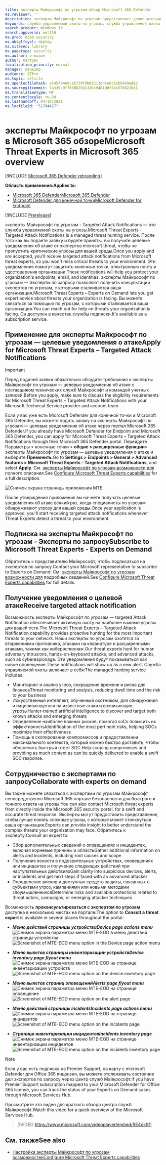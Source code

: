 ```yaml
---
title: эксперты Майкрософт по угрозам обзор Microsoft 365 Defender
ms.reviewer: ''
description: эксперты Майкрософт по угрозам предоставляет дополнительный уровень знаний для Microsoft 365 Defender.
keywords: служба управляемой охоты на угрозы, служба управляемой охоты на угрозы, служба управляемого обнаружения и реагирования, MTE, эксперты Майкрософт по угрозам
search.product: Windows 10
search.appverid: met150
ms.prod: m365-security
ms.mktglfcycl: deploy
ms.sitesec: library
ms.pagetype: security
ms.author: v-maave
author: martyav
localization_priority: normal
manager: dansimp
audience: ITPro
ms.topic: article
ms.openlocfilehash: a545794e0ca5739f0b65513edce0c61bb649ad82
ms.sourcegitcommit: 7a339c9f7039825d131b39481ddf54c57b021b11
ms.translationtype: MT
ms.contentlocale: ru-RU
ms.lasthandoff: 04/14/2021
ms.locfileid: "51764427"
---
```

# <a name="microsoft-threat-experts-in-microsoft-365-overview"></a><span data-ttu-id="a5f05-104">эксперты Майкрософт по угрозам в Microsoft 365 обзоре</span><span class="sxs-lookup"><span data-stu-id="a5f05-104">Microsoft Threat Experts in Microsoft 365 overview</span></span>

[!INCLUDE [Microsoft 365 Defender rebranding](../includes/microsoft-defender.md)]

<span data-ttu-id="a5f05-105">**Область применения:**</span><span class="sxs-lookup"><span data-stu-id="a5f05-105">**Applies to:**</span></span>

- [<span data-ttu-id="a5f05-106">Microsoft 365 Defender</span><span class="sxs-lookup"><span data-stu-id="a5f05-106">Microsoft 365 Defender</span></span>](https://go.microsoft.com/fwlink/?linkid=2118804)
- [<span data-ttu-id="a5f05-107">Microsoft Defender для конечной точки</span><span class="sxs-lookup"><span data-stu-id="a5f05-107">Microsoft Defender for Endpoint</span></span>](https://go.microsoft.com/fwlink/p/?linkid=2154037)

[!INCLUDE [Prerelease](../includes/prerelease.md)]

<span data-ttu-id="a5f05-108">эксперты Майкрософт по угрозам - Targeted Attack Notifications — это служба управляемой охоты на угрозы.</span><span class="sxs-lookup"><span data-stu-id="a5f05-108">Microsoft Threat Experts - Targeted Attack Notifications is a managed threat hunting service.</span></span> <span data-ttu-id="a5f05-109">После того как вы подаете заявку и будете приняты, вы получите целевые уведомления об атаке от экспертов microsoft threat, чтобы не пропустить критические угрозы для вашей среды.</span><span class="sxs-lookup"><span data-stu-id="a5f05-109">Once you apply and are accepted, you'll receive targeted attack notifications from Microsoft threat experts, so you won't miss critical threats to your environment.</span></span> <span data-ttu-id="a5f05-110">Эти уведомления помогут защитить конечные точки, электронную почту и удостоверения организации.</span><span class="sxs-lookup"><span data-stu-id="a5f05-110">These notifications will help you protect your organization's endpoints, email, and identities.</span></span>
<span data-ttu-id="a5f05-111">эксперты Майкрософт по угрозам — Эксперты по запросу позволяют получить консультации экспертов по угрозам, с которыми сталкивается ваша организация.</span><span class="sxs-lookup"><span data-stu-id="a5f05-111">Microsoft Threat Experts – Experts on Demand lets you get expert advice about threats your organization is facing.</span></span> <span data-ttu-id="a5f05-112">Вы можете связаться за помощью по угрозам, с которыми сталкивается ваша организация.</span><span class="sxs-lookup"><span data-stu-id="a5f05-112">You can reach out for help on threats your organization is facing.</span></span> <span data-ttu-id="a5f05-113">Он доступен в качестве службы подписки.</span><span class="sxs-lookup"><span data-stu-id="a5f05-113">It's available as a subscription service.</span></span>

## <a name="apply-for-microsoft-threat-experts--targeted-attack-notifications"></a><span data-ttu-id="a5f05-114">Применение для эксперты Майкрософт по угрозам — целевые уведомления о атаке</span><span class="sxs-lookup"><span data-stu-id="a5f05-114">Apply for Microsoft Threat Experts – Targeted Attack Notifications</span></span>

> [!IMPORTANT]
> <span data-ttu-id="a5f05-115">Перед подачей заявки обязательно обсудите требования к эксперты Майкрософт по угрозам — целевые уведомления об атаке с поставщиком технических служб Майкрософт и командой учетных записей.</span><span class="sxs-lookup"><span data-stu-id="a5f05-115">Before you apply, make sure to discuss the eligibility requirements for Microsoft Threat Experts – Targeted Attack Notifications  with your Microsoft Technical Service provider and account team.</span></span>

<span data-ttu-id="a5f05-116">Если у вас уже есть Microsoft Defender для конечной точки и Microsoft 365 Defender, вы можете подать заявку на эксперты Майкрософт по угрозам — целевые уведомления об атаке через портал Microsoft 365 Defender.</span><span class="sxs-lookup"><span data-stu-id="a5f05-116">If you already have Microsoft Defender for Endpoint and Microsoft 365 Defender, you can apply for Microsoft Threat Experts – Targeted Attack Notifications through their Microsoft 365 Defender portal.</span></span> <span data-ttu-id="a5f05-117">Перейдите Параметры > конечные точки > **общие > расширенные функции**> эксперты Майкрософт по угрозам — целевые уведомления о атаке и выберите **Применить**.</span><span class="sxs-lookup"><span data-stu-id="a5f05-117">Go to **Settings > Endpoints > General > Advanced features > Microsoft Threat Experts – Targeted Attack Notifications**, and select **Apply**.</span></span> <span data-ttu-id="a5f05-118">См. [эксперты Майкрософт по угрозам возможности для](./configure-microsoft-threat-experts.md) полного описания.</span><span class="sxs-lookup"><span data-stu-id="a5f05-118">See [Configure Microsoft Threat Experts capabilities](./configure-microsoft-threat-experts.md) for a full description.</span></span>

![Снимок экрана страницы приложения MTE](../../media/mte/mte-collaboratewithmte.png)

<span data-ttu-id="a5f05-120">После утверждения приложения вы начнете получать целевые уведомления об атаке всякий раз, когда специалисты по угрозам обнаруживают угрозу для вашей среды.</span><span class="sxs-lookup"><span data-stu-id="a5f05-120">Once your application is approved, you'll start receiving targeted attack notifications whenever Threat Experts detect a threat to your environment.</span></span>

## <a name="subscribe-to-microsoft-threat-experts---experts-on-demand"></a><span data-ttu-id="a5f05-121">Подписка на эксперты Майкрософт по угрозам - Эксперты по запросу</span><span class="sxs-lookup"><span data-stu-id="a5f05-121">Subscribe to Microsoft Threat Experts - Experts on Demand</span></span>

<span data-ttu-id="a5f05-122">Обратитесь к представителю Майкрософт, чтобы подписаться на экспертов по запросу.</span><span class="sxs-lookup"><span data-stu-id="a5f05-122">Contact your Microsoft representative to subscribe to Experts on Demand.</span></span>  <span data-ttu-id="a5f05-123">См. [эксперты Майкрософт по угрозам возможности для](./configure-microsoft-threat-experts.md) подробных сведений.</span><span class="sxs-lookup"><span data-stu-id="a5f05-123">See [Configure Microsoft Threat Experts capabilities](./configure-microsoft-threat-experts.md) for full details.</span></span>

## <a name="receive-targeted-attack-notification"></a><span data-ttu-id="a5f05-124">Получение уведомления о целевой атаке</span><span class="sxs-lookup"><span data-stu-id="a5f05-124">Receive targeted attack notification</span></span>

<span data-ttu-id="a5f05-125">Возможность эксперты Майкрософт по угрозам — targeted Attack Notification обеспечивает активную охоту на наиболее важные угрозы для вашей сети.</span><span class="sxs-lookup"><span data-stu-id="a5f05-125">The Microsoft Threat Experts – Targeted Attack Notification capability provides proactive hunting for the most important threats to your network.</span></span> <span data-ttu-id="a5f05-126">Наши эксперты по угрозам охотятся за вторжениями противника, атаками на клавиатуре и расширенными атаками, такими как киберэспионаж.</span><span class="sxs-lookup"><span data-stu-id="a5f05-126">Our threat experts hunt for human adversary intrusions, hands-on-keyboard attacks, and advanced attacks, such as cyberespionage.</span></span> <span data-ttu-id="a5f05-127">Эти уведомления будут показываться как новое оповещение.</span><span class="sxs-lookup"><span data-stu-id="a5f05-127">These notifications will show up as a new alert.</span></span> <span data-ttu-id="a5f05-128">Служба управляемой охоты включает в себя:</span><span class="sxs-lookup"><span data-stu-id="a5f05-128">The managed hunting service includes:</span></span>

- <span data-ttu-id="a5f05-129">Мониторинг и анализ угроз, сокращение времени и риска для бизнеса</span><span class="sxs-lookup"><span data-stu-id="a5f05-129">Threat monitoring and analysis, reducing dwell time and the risk to your business</span></span>
- <span data-ttu-id="a5f05-130">Искусственный интеллект, обученный охотником, для обнаружения и нацеливающегося на известные атаки и возникающие угрозы</span><span class="sxs-lookup"><span data-stu-id="a5f05-130">Hunter-trained artificial intelligence to discover and target both known attacks and emerging threats</span></span>
- <span data-ttu-id="a5f05-131">Определение наиболее важных рисков, помогая soCs повысить их эффективность</span><span class="sxs-lookup"><span data-stu-id="a5f05-131">Identification of the most pertinent risks, helping SOCs maximize their effectiveness</span></span>
- <span data-ttu-id="a5f05-132">Помощь в скопировании компромиссов и предоставлении максимального контекста, который можно быстро доставить, чтобы обеспечить быстрый ответ SOC.</span><span class="sxs-lookup"><span data-stu-id="a5f05-132">Help scoping compromises and providing as much context as can be quickly delivered to enable a swift SOC response.</span></span>

## <a name="collaborate-with-experts-on-demand"></a><span data-ttu-id="a5f05-133">Сотрудничество с экспертами по запросу</span><span class="sxs-lookup"><span data-stu-id="a5f05-133">Collaborate with experts on demand</span></span>

<span data-ttu-id="a5f05-134">Вы также можете связаться с экспертами по угрозам Майкрософт непосредственно Microsoft 365 портале безопасности для быстрого и точного ответа на угрозы.</span><span class="sxs-lookup"><span data-stu-id="a5f05-134">You can also contact Microsoft threat experts from directly inside the Microsoft 365 security portal, for a swift and accurate threat response.</span></span>  <span data-ttu-id="a5f05-135">Эксперты могут предоставить представление, чтобы лучше понять сложные угрозы, с которые может столкнуться ваша организация.</span><span class="sxs-lookup"><span data-stu-id="a5f05-135">Experts can provide insight to better understand the complex threats your organization may face.</span></span>  <span data-ttu-id="a5f05-136">Обратитесь к эксперту:</span><span class="sxs-lookup"><span data-stu-id="a5f05-136">Consult an expert to:</span></span>

- <span data-ttu-id="a5f05-137">Сбор дополнительных сведений о оповещениях и инцидентах, включая корневые причины и область</span><span class="sxs-lookup"><span data-stu-id="a5f05-137">Gather additional information on alerts and incidents, including root causes and scope</span></span>
- <span data-ttu-id="a5f05-138">Получение ясности в подозрительных устройствах, оповещениях или инцидентах и получение следующих действий при наступательных действиях</span><span class="sxs-lookup"><span data-stu-id="a5f05-138">Gain clarity into suspicious devices, alerts, or incidents and get next steps if faced with an advanced attacker</span></span>
- <span data-ttu-id="a5f05-139">Определение рисков и доступных средств защиты, связанных с субъектами угроз, кампаниями или новыми методами злоумышленников</span><span class="sxs-lookup"><span data-stu-id="a5f05-139">Determine risks and available protections related to threat actors, campaigns, or emerging attacker techniques</span></span>

<span data-ttu-id="a5f05-140">Возможность **проконсультироваться с экспертом по угрозам** доступна в нескольких местах на портале:</span><span class="sxs-lookup"><span data-stu-id="a5f05-140">The option to **Consult a threat expert** is available in several places throughout the portal:</span></span>

- <span data-ttu-id="a5f05-141"><i>**Меню действий страницы устройства**</i></span><span class="sxs-lookup"><span data-stu-id="a5f05-141"><i>**Device page actions menu**</i></span></span><BR>
<span data-ttu-id="a5f05-142">![Снимок экрана параметра меню MTE-EOD в меню действий страницы устройства](../../media/mte/device-actions-mte-highlighted.png)</span><span class="sxs-lookup"><span data-stu-id="a5f05-142">![Screenshot of MTE-EOD menu option in the Device page action menu](../../media/mte/device-actions-mte-highlighted.png)</span></span>

- <span data-ttu-id="a5f05-143"><i>**Меню вылетов страницы инвентаризации устройств**</i></span><span class="sxs-lookup"><span data-stu-id="a5f05-143"><i>**Device inventory page flyout menu**</i></span></span><BR>
<span data-ttu-id="a5f05-144">![Снимок экрана параметра меню MTE-EOD на странице инвентаризации устройств](../../media/mte/device-inventory-mte-highlighted.png)</span><span class="sxs-lookup"><span data-stu-id="a5f05-144">![Screenshot of MTE-EOD menu option on the device inventory page](../../media/mte/device-inventory-mte-highlighted.png)</span></span>

- <span data-ttu-id="a5f05-145"><i>**Меню вылетов страниц оповещений**</i></span><span class="sxs-lookup"><span data-stu-id="a5f05-145"><i>**Alerts page flyout menu**</i></span></span><BR>
<span data-ttu-id="a5f05-146">![Снимок экрана параметра меню MTE-EOD на странице оповещение](../../media/mte/alerts-actions-mte-highlighted.png)</span><span class="sxs-lookup"><span data-stu-id="a5f05-146">![Screenshot of MTE-EOD menu option on the alert page](../../media/mte/alerts-actions-mte-highlighted.png)</span></span>

- <span data-ttu-id="a5f05-147"><i>**Меню действий страницы incidents**</i></span><span class="sxs-lookup"><span data-stu-id="a5f05-147"><i>**Incidents page actions menu**</i></span></span><BR>
<span data-ttu-id="a5f05-148">![Снимок экрана параметра меню MTE-EOD на странице инцидентов](../../media/mte/incidents-action-mte-highlighted.png)</span><span class="sxs-lookup"><span data-stu-id="a5f05-148">![Screenshot of MTE-EOD menu option on the incidents page](../../media/mte/incidents-action-mte-highlighted.png)</span></span>

- <span data-ttu-id="a5f05-149"><i>**Страница инвентаризации инцидентов**</i></span><span class="sxs-lookup"><span data-stu-id="a5f05-149"><i>**Incidents inventory page**</i></span></span><BR>
<span data-ttu-id="a5f05-150">![Снимок экрана параметра меню MTE-EOD на странице инвентаризации инцидентов](../../media/mte/incidents-inventory-mte-highlighted.png)</span><span class="sxs-lookup"><span data-stu-id="a5f05-150">![Screenshot of MTE-EOD menu option on the incidents inventory page](../../media/mte/incidents-inventory-mte-highlighted.png)</span></span>

> [!NOTE]
> <span data-ttu-id="a5f05-151">Если у вас есть подписка на Premier Support, на карту с microsoft Defender для Office 365 лицензии, вы можете отслеживать состояние дел экспертов по запросу через Центр служб Майкрософт.</span><span class="sxs-lookup"><span data-stu-id="a5f05-151">If you have Premier Support subscription mapped to your Microsoft Defender for Office 365 license, you can track the status of your Experts on Demand cases through Microsoft Services Hub.</span></span>

<span data-ttu-id="a5f05-152">Просмотрите это видео для краткого обзора центра служб Майкрософт.</span><span class="sxs-lookup"><span data-stu-id="a5f05-152">Watch this video for a quick overview of the Microsoft Services Hub.</span></span>

> [!VIDEO https://www.microsoft.com/videoplayer/embed/RE4pk9f]

## <a name="see-also"></a><span data-ttu-id="a5f05-153">См. также</span><span class="sxs-lookup"><span data-stu-id="a5f05-153">See also</span></span>

- [<span data-ttu-id="a5f05-154">Настройка эксперты Майкрософт по угрозам возможностей</span><span class="sxs-lookup"><span data-stu-id="a5f05-154">Configure Microsoft Threat Experts capabilities</span></span>](./configure-microsoft-threat-experts.md)
